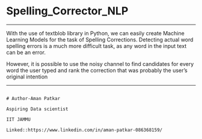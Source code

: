 # Spelling_Corrector_NLP
******************************************************************************************************************************************
With the use of textblob library in Python, we can easily create Machine Learning Models for the task of Spelling Corrections. Detecting actual word spelling errors is a much more difficult task, as any word in the input text can be an error. 

However, it is possible to use the noisy channel to find candidates for every word the user typed and rank the correction that was probably the user’s original intention
******************************************************************************************************************************************
                                                                                        # Author-Aman Patkar
                                                                                                Aspiring Data scientist
                                                                                                IIT JAMMU
                                                                               Linked::https://www.linkedin.com/in/aman-patkar-086368159/
